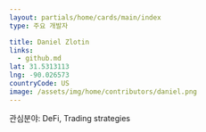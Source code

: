```yaml
---
layout: partials/home/cards/main/index
type: 주요 개발자

title: Daniel Zlotin
links:
  - github.md
lat: 31.5313113
lng: -90.026573
countryCode: US
image: /assets/img/home/contributors/daniel.png
---
```


관심분야: DeFi, Trading strategies

